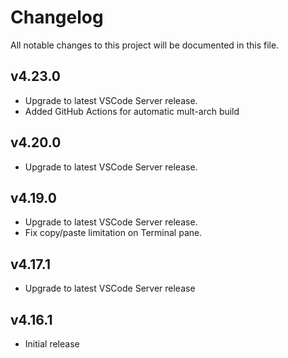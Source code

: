# Changelog

All notable changes to this project will be documented in this file.

## v4.23.0

- Upgrade to latest VSCode Server release.
- Added GitHub Actions for automatic mult-arch build

## v4.20.0

- Upgrade to latest VSCode Server release.

## v4.19.0

- Upgrade to latest VSCode Server release.
- Fix copy/paste limitation on Terminal pane.

## v4.17.1

- Upgrade to latest VSCode Server release

## v4.16.1

- Initial release
